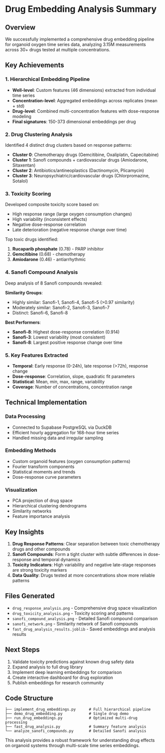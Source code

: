 # Drug Embedding Analysis Summary

## Overview
We successfully implemented a comprehensive drug embedding pipeline for organoid oxygen time series data, analyzing 3.15M measurements across 30+ drugs tested at multiple concentrations.

## Key Achievements

### 1. **Hierarchical Embedding Pipeline**
- **Well-level**: Custom features (46 dimensions) extracted from individual time series
- **Concentration-level**: Aggregated embeddings across replicates (mean + std)
- **Drug-level**: Combined multi-concentration features with dose-response modeling
- **Final signatures**: 150-373 dimensional embeddings per drug

### 2. **Drug Clustering Analysis**
Identified 4 distinct drug clusters based on response patterns:
- **Cluster 0**: Chemotherapy drugs (Gemcitibine, Oxaliplatin, Capecitabine)
- **Cluster 1**: Sanofi compounds + cardiovascular drugs (Amiodarone, Sitaxentan)
- **Cluster 2**: Antibiotics/antineoplastics (Dactinomycin, Plicamycin)
- **Cluster 3**: Neuropsychiatric/cardiovascular drugs (Chlorpromazine, Sotalol)

### 3. **Toxicity Scoring**
Developed composite toxicity score based on:
- High response range (large oxygen consumption changes)
- High variability (inconsistent effects)
- Negative dose-response correlation
- Late deterioration (negative response change over time)

Top toxic drugs identified:
1. **Rucaparib phosphate** (0.78) - PARP inhibitor
2. **Gemcitibine** (0.68) - chemotherapy
3. **Amiodarone** (0.46) - antiarrhythmic

### 4. **Sanofi Compound Analysis**
Deep analysis of 8 Sanofi compounds revealed:

**Similarity Groups**:
- Highly similar: Sanofi-1, Sanofi-4, Sanofi-5 (>0.97 similarity)
- Moderately similar: Sanofi-2, Sanofi-3, Sanofi-7
- Distinct: Sanofi-6, Sanofi-8

**Best Performers**:
- **Sanofi-8**: Highest dose-response correlation (0.914)
- **Sanofi-3**: Lowest variability (most consistent)
- **Sanofi-8**: Largest positive response change over time

### 5. **Key Features Extracted**
- **Temporal**: Early response (0-24h), late response (>72h), response change
- **Dose-response**: Correlation, slope, quadratic fit parameters
- **Statistical**: Mean, min, max, range, variability
- **Coverage**: Number of concentrations, concentration range

## Technical Implementation

### Data Processing
- Connected to Supabase PostgreSQL via DuckDB
- Efficient hourly aggregation for 168-hour time series
- Handled missing data and irregular sampling

### Embedding Methods
- Custom organoid features (oxygen consumption patterns)
- Fourier transform components
- Statistical moments and trends
- Dose-response curve parameters

### Visualization
- PCA projection of drug space
- Hierarchical clustering dendrograms
- Similarity networks
- Feature importance analysis

## Key Insights

1. **Drug Response Patterns**: Clear separation between toxic chemotherapy drugs and other compounds
2. **Sanofi Compounds**: Form a tight cluster with subtle differences in dose-response and temporal dynamics
3. **Toxicity Indicators**: High variability and negative late-stage responses are strong toxicity markers
4. **Data Quality**: Drugs tested at more concentrations show more reliable patterns

## Files Generated
- `drug_response_analysis.png` - Comprehensive drug space visualization
- `drug_toxicity_analysis.png` - Toxicity scoring and patterns
- `sanofi_compound_analysis.png` - Detailed Sanofi compound comparison
- `sanofi_network.png` - Similarity network of Sanofi compounds
- `fast_drug_analysis_results.joblib` - Saved embeddings and analysis results

## Next Steps
1. Validate toxicity predictions against known drug safety data
2. Expand analysis to full drug library
3. Implement deep learning embeddings for comparison
4. Create interactive dashboard for drug exploration
5. Publish embeddings for research community

## Code Structure
```
├── implement_drug_embeddings.py      # Full hierarchical pipeline
├── demo_drug_embedding.py            # Single drug demo
├── run_drug_embeddings.py            # Optimized multi-drug processing
├── fast_drug_analysis.py             # Summary feature analysis
└── analyze_sanofi_compounds.py       # Detailed Sanofi analysis
```

This analysis provides a robust framework for understanding drug effects on organoid systems through multi-scale time series embeddings.